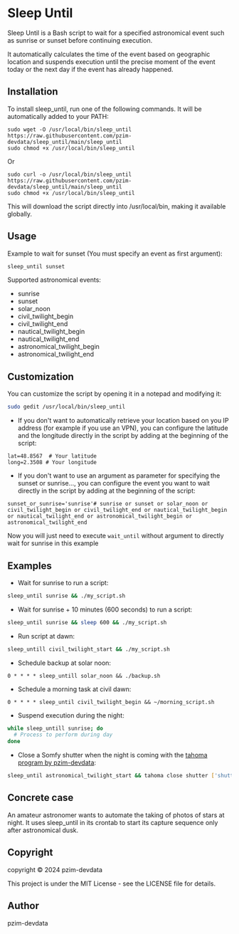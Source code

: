 # Sleep Until

Sleep Until is a Bash script to wait for a specified astronomical event such as sunrise or sunset before continuing execution.

It automatically calculates the time of the event based on geographic location and suspends execution until the precise moment of the event today or the next day if the event has already happened.

## Installation

To install sleep_until, run one of the following commands. It will be automatically added to your PATH: 

```
sudo wget -O /usr/local/bin/sleep_until https://raw.githubusercontent.com/pzim-devdata/sleep_until/main/sleep_until
sudo chmod +x /usr/local/bin/sleep_until
```

Or

```
sudo curl -o /usr/local/bin/sleep_until https://raw.githubusercontent.com/pzim-devdata/sleep_until/main/sleep_until
sudo chmod +x /usr/local/bin/sleep_until
```

This will download the script directly into /usr/local/bin, making it available globally.

## Usage

Example to wait for sunset (You must specify an event as first argument):

```bash
sleep_until sunset
```

Supported astronomical events:

- sunrise
- sunset
- solar_noon
- civil_twilight_begin 
- civil_twilight_end
- nautical_twilight_begin
- nautical_twilight_end 
- astronomical_twilight_begin
- astronomical_twilight_end

## Customization

You can customize the script by opening it in a notepad and modifying it:

```bash
sudo gedit /usr/local/bin/sleep_until
```

- If you don't want to automatically retrieve your location based on you IP address (for example if you use an VPN), you can configure the latitude and the longitude directly in the script by adding at the beginning of the script:

```
lat=48.8567  # Your latitude  
long=2.3508 # Your longitude
```

- If you don't want to use an argument as parameter for specifying the sunset or sunrise..., you can configure the event you want to wait directly in the script by adding at the beginning of the script:

```
sunset_or_sunrise='sunrise'# sunrise or sunset or solar_noon or civil_twilight_begin or civil_twilight_end or nautical_twilight_begin or nautical_twilight_end or astronomical_twilight_begin or astronomical_twilight_end
```
Now you will just need to execute `wait_until` without argument to directly wait for sunrise in this example

## Examples

- Wait for sunrise to run a script:

```bash 
sleep_until sunrise && ./my_script.sh
```

- Wait for sunrise + 10 minutes (600 seconds) to run a script:

```bash 
sleep_until sunrise && sleep 600 && ./my_script.sh
```

- Run script at dawn:

```bash 
sleep_untill civil_twilight_start && ./my_script.sh  
```

- Schedule backup at solar noon:

```cron
0 * * * * sleep_untill solar_noon && ./backup.sh
```

- Schedule a morning task at civil dawn: 

```cron
0 * * * * sleep_until civil_twilight_begin && ~/morning_script.sh
```

- Suspend execution during the night:

```bash
while sleep_untill sunrise; do
  # Process to perform during day
done
```

- Close a Somfy shutter when the night is coming with the [tahoma program by pzim-devdata](https://github.com/pzim-devdata/tahoma):

```bash
sleep_until astronomical_twilight_start && tahoma close shutter ['shutter garden']
```

## Concrete case

An amateur astronomer wants to automate the taking of photos of stars at night. It uses sleep_until in its crontab to start its capture sequence only after astronomical dusk.

## Copyright

copyright © 2024 pzim-devdata

This project is under the MIT License - see the LICENSE file for details.

## Author

pzim-devdata
